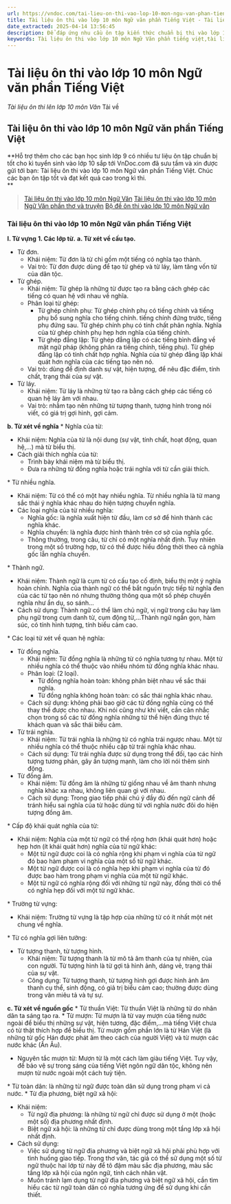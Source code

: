 ```yaml
---
url: https://vndoc.com/tai-lieu-on-thi-vao-lop-10-mon-ngu-van-phan-tieng-viet-122151
title: Tài liệu ôn thi vào lớp 10 môn Ngữ văn phần Tiếng Việt - Tài liệu ôn thi lên lớp 10 môn Văn - VnDoc.com
date_extracted: 2025-04-14 13:56:45
description: Để đáp ứng nhu cầu ôn tập kiến thức chuẩn bị thi vào lớp 10 Trung học phổ thông, VnDoc.com đã sưu tầm và tổng hợp nên tài liệu: Tài liệu ôn thi vào lớp 10 môn Ngữ văn phần Tiếng Việt. Tài liệu gồm 3 phần: Từ vựng, ngữ pháp, hoạt động giao tiếp. Qua đây các bạn học sinh sẽ nắm được các kiến thức cơ bản để chuẩn bị tốt cho kì tuyển sinh vào lớp 10 sắp tới.
keywords: Tài liệu ôn thi vào lớp 10 môn Ngữ Văn phần tiếng việt,tài liệu luyện thi vào lớp 10 môn văn,ôn thi vào lớp 10 môn văn,luyện thi vào lớp 10 môn văn,tài liệu ôn thi vào lớp 10 môn Ngữ văn
---
```


# Tài liệu ôn thi vào lớp 10 môn Ngữ văn phần Tiếng Việt
 _Tài liệu ôn thi lên lớp 10 môn Văn_
Tải về
## **Tài liệu ôn thi vào lớp 10 môn Ngữ văn phần Tiếng Việt**
**Hỗ trợ thêm cho các bạn học sinh lớp 9 có nhiều tư liệu ôn tập chuẩn bị tốt cho kì tuyển sinh vào lớp 10 sắp tới VnDoc.com đã sưu tầm và xin được gửi tới bạn: Tài liệu ôn thi vào lớp 10 môn Ngữ văn phần Tiếng Việt. Chúc các bạn ôn tập tốt và đạt kết quả cao trong kì thi.  
**
> [Tài liệu ôn thi vào lớp 10 môn Ngữ Văn](<https://vndoc.com/tai-lieu-on-thi-vao-lop-10-mon-ngu-van-88849>)
> [Tài liệu ôn thi vào lớp 10 môn Ngữ Văn phần thơ và truyện](<https://vndoc.com/tai-lieu-on-thi-vao-lop-10-mon-ngu-van-phan-tho-va-truyen-108079>)
> [Bộ đề ôn thi vào lớp 10 môn Ngữ văn](<https://vndoc.com/bo-de-on-thi-vao-lop-10-mon-ngu-van-105632>)
### **Tài liệu ôn thi vào lớp 10 môn Ngữ văn phần Tiếng Việt**
**I. Từ vựng**
**1\. Các lớp từ.**
**a. Từ xét về cấu tạo.**
  * Từ đơn.
    * Khái niệm: Từ đơn là từ chỉ gồm một tiếng có nghĩa tạo thành.
    * Vai trò: Từ đơn được dùng để tạo từ ghép và từ láy, làm tăng vốn từ của dân tộc.
  * Từ ghép.
    * Khái niệm: Từ ghép là những từ được tạo ra bằng cách ghép các tiếng có quan hệ với nhau về nghĩa.
    * Phân loại từ ghép:
      * Từ ghép chính phụ: Từ ghép chính phụ có tiếng chính và tiếng phụ bổ sung nghĩa cho tiếng chính. tiếng chính đứng trước, tiếng phụ đứng sau. Từ ghép chính phụ có tính chất phân nghĩa. Nghĩa của từ ghép chính phụ hẹp hơn nghĩa của tiếng chính.
      * Từ ghép đẳng lập: Từ ghép đẳng lập có các tiếng bình đẳng về mặt ngữ pháp \(không phân ra tiếng chính, tiếng phụ\). Từ ghép đẳng lập có tính chất hợp nghĩa. Nghĩa của từ ghép đẳng lập khái quát hơn nghĩa của các tiếng tạo nên nó.
    * Vai trò: dùng để định danh sự vật, hiện tượng, để nêu đặc điểm, tính chất, trạng thái của sự vật.
  * Từ láy.
    * Khái niệm: Từ láy là những từ tạo ra bằng cách ghép các tiếng có quan hệ láy âm với nhau.
    * Vai trò: nhằm tạo nên những từ tượng thanh, tượng hình trong nói viết, có giá trị gợi hình, gợi cảm.

**b. Từ xét về nghĩa**
\* Nghĩa của từ:
  * Khái niệm: Nghĩa của từ là nội dung \(sự vật, tính chất, hoạt động, quan hệ,...\) mà từ biểu thị.
  * Cách giải thích nghĩa của từ:
    * Trình bày khái niệm mà từ biểu thị.
    * Đưa ra những từ đồng nghĩa hoặc trái nghĩa với từ cần giải thích.

\* Từ nhiều nghĩa.
  * Khái niệm: Từ có thể có một hay nhiều nghĩa. Từ nhiều nghĩa là từ mang sắc thái ý nghĩa khác nhau do hiện tượng chuyển nghĩa.
  * Các loại nghĩa của từ nhiều nghĩa:
    * Nghĩa gốc: là nghĩa xuất hiện từ đầu, làm cơ sở để hình thành các nghĩa khác.
    * Nghĩa chuyển: là nghĩa được hình thành trên cơ sở của nghĩa gốc.
    * Thông thường, trong câu, từ chỉ có một nghĩa nhất định. Tuy nhiên trong một số trường hợp, từ có thể được hiểu đồng thời theo cả nghĩa gốc lẫn nghĩa chuyển.

\* Thành ngữ.
  * Khái niệm: Thành ngữ là cụm từ có cấu tạo cố định, biểu thị một ý nghĩa hoàn chỉnh. Nghĩa của thành ngữ có thể bắt nguồn trực tiếp từ nghĩa đen của các từ tạo nên nó nhưng thường thông qua một số phép chuyển nghĩa như ẩn dụ, so sánh...
  * Cách sử dụng: Thành ngữ có thể làm chủ ngữ, vị ngữ trong câu hay làm phụ ngữ trong cụm danh từ, cụm động từ,...Thành ngữ ngắn gọn, hàm súc, có tính hình tượng, tính biểu cảm cao.

\* Các loại từ xét về quan hệ nghĩa:
  * Từ đồng nghĩa.
    * Khái niệm: Từ đồng nghĩa là những từ có nghĩa tương tự nhau. Một từ nhiều nghĩa có thể thuộc vào nhiều nhóm từ đồng nghĩa khác nhau.
    * Phân loại: \(2 loại\).
      * Từ đồng nghĩa hoàn toàn: không phân biệt nhau về sắc thái nghĩa.
      * Từ đồng nghĩa không hoàn toàn: có sắc thái nghĩa khác nhau.
    * Cách sử dụng: không phải bao giờ các từ đồng nghĩa cũng có thể thay thế được cho nhau. Khi nói cũng như khi viết, cần cân nhắc chọn trong số các từ đồng nghĩa những từ thể hiện đúng thực tế khách quan và sắc thái biểu cảm.
  * Từ trái nghĩa.
    * Khái niệm: Từ trái nghĩa là những từ có nghĩa trái ngược nhau. Một từ nhiều nghĩa có thể thuộc nhiều cặp từ trái nghĩa khác nhau.
    * Cách sử dụng: Từ trái nghĩa được sử dụng trong thể đối, tạo các hình tượng tương phản, gây ấn tượng mạnh, làm cho lời nói thêm sinh động.
  * Từ đồng âm.
    * Khái niệm: Từ đồng âm là những từ giống nhau về âm thanh nhưng nghĩa khác xa nhau, không liên quan gì với nhau.
    * Cách sử dụng: Trong giao tiếp phải chú ý đầy đủ đến ngữ cảnh để tránh hiểu sai nghĩa của từ hoặc dùng từ với nghĩa nước đôi do hiện tượng đồng âm.

\* Cấp độ khái quát nghĩa của từ:
  * Khái niệm: Nghĩa của một từ ngữ có thể rộng hơn \(khái quát hơn\) hoặc hẹp hơn \(ít khái quát hơn\) nghĩa của từ ngữ khác:
    * Một từ ngữ được coi là có nghĩa rộng khi phạm vi nghĩa của từ ngữ đó bao hàm phạm vi nghĩa của một số từ ngữ khác.
    * Một từ ngữ được coi là có nghĩa hẹp khi phạm vi nghĩa của từ đó được bao hàm trong phạm vi nghĩa của một từ ngữ khác.
    * Một từ ngữ có nghĩa rộng đối với những từ ngữ này, đồng thời có thể có nghĩa hẹp đối với một từ ngữ khác.

\* Trường từ vựng:
  * Khái niệm: Trường từ vựng là tập hợp của những từ có ít nhất một nét chung về nghĩa.

\* Từ có nghĩa gợi liên tưởng:
  * Từ tượng thanh, từ tượng hình.
    * Khái niệm: Từ tượng thanh là từ mô tả âm thanh của tự nhiên, của con người. Từ tượng hình là từ gợi tả hình ảnh, dáng vẻ, trạng thái của sự vật.
    * Công dụng: Từ tượng thanh, từ tượng hình gợi được hình ảnh âm thanh cụ thể, sinh động, có giả trị biểu cảm cao; thường được dùng trong văn miêu tả và tự sự.

**c. Từ xét về nguồn gốc**
\* Từ thuần Việt: Từ thuần Việt là những từ do nhân dân ta sáng tạo ra.
\* Từ mượn: Từ mượn là từ vay mượn của tiếng nước ngoài để biểu thị những sự vật, hiện tương, đặc điểm,...mà tiếng Việt chưa có từ thật thích hợp để biểu thị. Từ mượn gồm phần lớn là từ Hán Việt \(là những từ gốc Hán được phát âm theo cách của người Việt\) và từ mượn các nước khác \(Ấn Âu\).
  * Nguyên tắc mượn từ: Mượn từ là một cách làm giàu tiếng Việt. Tuy vậy, để bảo vệ sự trong sáng của tiếng Việt ngôn ngữ dân tộc, không nên mượn từ nước ngoài một cách tuỳ tiện.

\* Từ toàn dân: là những từ ngữ được toàn dân sử dụng trong phạm vi cả nước.
\* Từ địa phương, biệt ngữ xã hội:
  * Khái niệm:
    * Từ ngữ địa phương: là những từ ngữ chỉ được sử dụng ở một \(hoặc một số\) địa phương nhất định.
    * Biệt ngữ xã hội: là những từ chỉ được dùng trong một tầng lớp xã hội nhất định.
  * Cách sử dụng:
    * Việc sử dụng từ ngữ địa phương và biệt ngữ xã hội phải phù hợp với tình huống giao tiếp. Trong thơ văn, tác giả có thể sử dụng một số từ ngữ thuộc hai lớp từ này để tô đậm màu sắc địa phương, màu sắc tầng lớp xã hội của ngôn ngữ, tính cách nhân vật.
    * Muốn tránh lạm dụng từ ngữ địa phương và biệt ngữ xã hội, cần tìm hiểu các từ ngữ toàn dân có nghĩa tương ứng để sử dụng khi cần thiết.

